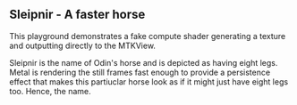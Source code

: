 ## Sleipnir - A faster horse

This playground demonstrates a fake compute shader generating a texture and outputting directly to the MTKView.

Sleipnir is the name of Odin's horse and is depicted as having eight legs. Metal is rendering the still frames fast enough to provide a persistence effect that makes this partiuclar horse look as if it might just have eight legs too. Hence, the name.
